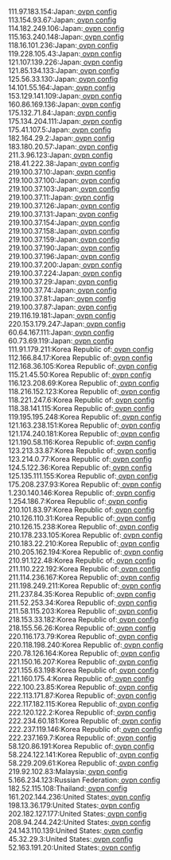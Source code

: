 111.97.183.154:Japan:[ ovpn config](vpn/111_97_183_154.ovpn)  
113.154.93.67:Japan:[ ovpn config](vpn/113_154_93_67.ovpn)  
114.182.249.106:Japan:[ ovpn config](vpn/114_182_249_106.ovpn)  
115.163.240.148:Japan:[ ovpn config](vpn/115_163_240_148.ovpn)  
118.16.101.236:Japan:[ ovpn config](vpn/118_16_101_236.ovpn)  
119.228.105.43:Japan:[ ovpn config](vpn/119_228_105_43.ovpn)  
121.107.139.226:Japan:[ ovpn config](vpn/121_107_139_226.ovpn)  
121.85.134.133:Japan:[ ovpn config](vpn/121_85_134_133.ovpn)  
125.56.33.130:Japan:[ ovpn config](vpn/125_56_33_130.ovpn)  
14.101.55.164:Japan:[ ovpn config](vpn/14_101_55_164.ovpn)  
153.129.141.109:Japan:[ ovpn config](vpn/153_129_141_109.ovpn)  
160.86.169.136:Japan:[ ovpn config](vpn/160_86_169_136.ovpn)  
175.132.71.84:Japan:[ ovpn config](vpn/175_132_71_84.ovpn)  
175.134.204.111:Japan:[ ovpn config](vpn/175_134_204_111.ovpn)  
175.41.107.5:Japan:[ ovpn config](vpn/175_41_107_5.ovpn)  
182.164.29.2:Japan:[ ovpn config](vpn/182_164_29_2.ovpn)  
183.180.20.57:Japan:[ ovpn config](vpn/183_180_20_57.ovpn)  
211.3.96.123:Japan:[ ovpn config](vpn/211_3_96_123.ovpn)  
218.41.222.38:Japan:[ ovpn config](vpn/218_41_222_38.ovpn)  
219.100.37.10:Japan:[ ovpn config](vpn/219_100_37_10.ovpn)  
219.100.37.100:Japan:[ ovpn config](vpn/219_100_37_100.ovpn)  
219.100.37.103:Japan:[ ovpn config](vpn/219_100_37_103.ovpn)  
219.100.37.11:Japan:[ ovpn config](vpn/219_100_37_11.ovpn)  
219.100.37.126:Japan:[ ovpn config](vpn/219_100_37_126.ovpn)  
219.100.37.131:Japan:[ ovpn config](vpn/219_100_37_131.ovpn)  
219.100.37.154:Japan:[ ovpn config](vpn/219_100_37_154.ovpn)  
219.100.37.158:Japan:[ ovpn config](vpn/219_100_37_158.ovpn)  
219.100.37.159:Japan:[ ovpn config](vpn/219_100_37_159.ovpn)  
219.100.37.190:Japan:[ ovpn config](vpn/219_100_37_190.ovpn)  
219.100.37.196:Japan:[ ovpn config](vpn/219_100_37_196.ovpn)  
219.100.37.200:Japan:[ ovpn config](vpn/219_100_37_200.ovpn)  
219.100.37.224:Japan:[ ovpn config](vpn/219_100_37_224.ovpn)  
219.100.37.29:Japan:[ ovpn config](vpn/219_100_37_29.ovpn)  
219.100.37.74:Japan:[ ovpn config](vpn/219_100_37_74.ovpn)  
219.100.37.81:Japan:[ ovpn config](vpn/219_100_37_81.ovpn)  
219.100.37.87:Japan:[ ovpn config](vpn/219_100_37_87.ovpn)  
219.116.19.181:Japan:[ ovpn config](vpn/219_116_19_181.ovpn)  
220.153.179.247:Japan:[ ovpn config](vpn/220_153_179_247.ovpn)  
60.64.167.111:Japan:[ ovpn config](vpn/60_64_167_111.ovpn)  
60.73.69.119:Japan:[ ovpn config](vpn/60_73_69_119.ovpn)  
111.91.179.211:Korea Republic of:[ ovpn config](vpn/111_91_179_211.ovpn)  
112.166.84.17:Korea Republic of:[ ovpn config](vpn/112_166_84_17.ovpn)  
112.168.36.105:Korea Republic of:[ ovpn config](vpn/112_168_36_105.ovpn)  
115.21.45.50:Korea Republic of:[ ovpn config](vpn/115_21_45_50.ovpn)  
116.123.208.69:Korea Republic of:[ ovpn config](vpn/116_123_208_69.ovpn)  
118.216.152.123:Korea Republic of:[ ovpn config](vpn/118_216_152_123.ovpn)  
118.221.247.6:Korea Republic of:[ ovpn config](vpn/118_221_247_6.ovpn)  
118.38.141.115:Korea Republic of:[ ovpn config](vpn/118_38_141_115.ovpn)  
119.195.195.248:Korea Republic of:[ ovpn config](vpn/119_195_195_248.ovpn)  
121.163.238.151:Korea Republic of:[ ovpn config](vpn/121_163_238_151.ovpn)  
121.174.240.181:Korea Republic of:[ ovpn config](vpn/121_174_240_181.ovpn)  
121.190.58.116:Korea Republic of:[ ovpn config](vpn/121_190_58_116.ovpn)  
123.213.33.87:Korea Republic of:[ ovpn config](vpn/123_213_33_87.ovpn)  
123.214.0.77:Korea Republic of:[ ovpn config](vpn/123_214_0_77.ovpn)  
124.5.122.36:Korea Republic of:[ ovpn config](vpn/124_5_122_36.ovpn)  
125.135.111.155:Korea Republic of:[ ovpn config](vpn/125_135_111_155.ovpn)  
175.208.237.93:Korea Republic of:[ ovpn config](vpn/175_208_237_93.ovpn)  
1.230.140.146:Korea Republic of:[ ovpn config](vpn/1_230_140_146.ovpn)  
1.254.186.7:Korea Republic of:[ ovpn config](vpn/1_254_186_7.ovpn)  
210.101.83.97:Korea Republic of:[ ovpn config](vpn/210_101_83_97.ovpn)  
210.126.110.31:Korea Republic of:[ ovpn config](vpn/210_126_110_31.ovpn)  
210.126.15.238:Korea Republic of:[ ovpn config](vpn/210_126_15_238.ovpn)  
210.178.233.105:Korea Republic of:[ ovpn config](vpn/210_178_233_105.ovpn)  
210.183.22.210:Korea Republic of:[ ovpn config](vpn/210_183_22_210.ovpn)  
210.205.162.194:Korea Republic of:[ ovpn config](vpn/210_205_162_194.ovpn)  
210.91.122.48:Korea Republic of:[ ovpn config](vpn/210_91_122_48.ovpn)  
211.110.222.192:Korea Republic of:[ ovpn config](vpn/211_110_222_192.ovpn)  
211.114.236.167:Korea Republic of:[ ovpn config](vpn/211_114_236_167.ovpn)  
211.198.249.211:Korea Republic of:[ ovpn config](vpn/211_198_249_211.ovpn)  
211.237.84.35:Korea Republic of:[ ovpn config](vpn/211_237_84_35.ovpn)  
211.52.253.34:Korea Republic of:[ ovpn config](vpn/211_52_253_34.ovpn)  
211.58.115.203:Korea Republic of:[ ovpn config](vpn/211_58_115_203.ovpn)  
218.153.33.182:Korea Republic of:[ ovpn config](vpn/218_153_33_182.ovpn)  
218.155.56.26:Korea Republic of:[ ovpn config](vpn/218_155_56_26.ovpn)  
220.116.173.79:Korea Republic of:[ ovpn config](vpn/220_116_173_79.ovpn)  
220.118.198.240:Korea Republic of:[ ovpn config](vpn/220_118_198_240.ovpn)  
220.78.126.164:Korea Republic of:[ ovpn config](vpn/220_78_126_164.ovpn)  
221.150.16.207:Korea Republic of:[ ovpn config](vpn/221_150_16_207.ovpn)  
221.155.63.198:Korea Republic of:[ ovpn config](vpn/221_155_63_198.ovpn)  
221.160.175.4:Korea Republic of:[ ovpn config](vpn/221_160_175_4.ovpn)  
222.100.23.85:Korea Republic of:[ ovpn config](vpn/222_100_23_85.ovpn)  
222.113.171.87:Korea Republic of:[ ovpn config](vpn/222_113_171_87.ovpn)  
222.117.182.115:Korea Republic of:[ ovpn config](vpn/222_117_182_115.ovpn)  
222.120.122.2:Korea Republic of:[ ovpn config](vpn/222_120_122_2.ovpn)  
222.234.60.181:Korea Republic of:[ ovpn config](vpn/222_234_60_181.ovpn)  
222.237.119.146:Korea Republic of:[ ovpn config](vpn/222_237_119_146.ovpn)  
222.237.169.7:Korea Republic of:[ ovpn config](vpn/222_237_169_7.ovpn)  
58.120.86.191:Korea Republic of:[ ovpn config](vpn/58_120_86_191.ovpn)  
58.224.122.141:Korea Republic of:[ ovpn config](vpn/58_224_122_141.ovpn)  
58.229.209.61:Korea Republic of:[ ovpn config](vpn/58_229_209_61.ovpn)  
219.92.102.83:Malaysia:[ ovpn config](vpn/219_92_102_83.ovpn)  
5.166.234.123:Russian Federation:[ ovpn config](vpn/5_166_234_123.ovpn)  
182.52.115.108:Thailand:[ ovpn config](vpn/182_52_115_108.ovpn)  
161.202.144.236:United States:[ ovpn config](vpn/161_202_144_236.ovpn)  
198.13.36.179:United States:[ ovpn config](vpn/198_13_36_179.ovpn)  
202.182.127.177:United States:[ ovpn config](vpn/202_182_127_177.ovpn)  
208.94.244.242:United States:[ ovpn config](vpn/208_94_244_242.ovpn)  
24.143.110.139:United States:[ ovpn config](vpn/24_143_110_139.ovpn)  
45.32.29.3:United States:[ ovpn config](vpn/45_32_29_3.ovpn)  
52.163.191.20:United States:[ ovpn config](vpn/52_163_191_20.ovpn)  
